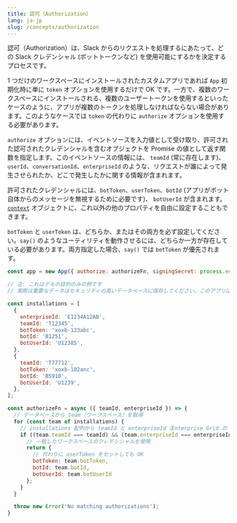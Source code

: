```yaml
---
title: 認可（Authorization）
lang: ja-jp
slug: /concepts/authorization
---
```



認可（Authorization）は、Slack からのリクエストを処理するにあたって、どの Slack クレデンシャル (ボットトークンなど) を使用可能にするかを決定するプロセスです。

1 つだけのワークスペースにインストールされたカスタムアプリであれば `App` 初期化時に単に `token` オプションを使用するだけで OK です。一方で、複数のワークスペースにインストールされる、複数のユーザートークンを使用するといったケースのように、アプリが複数のトークンを処理しなければならない場合があります。このようなケースでは `token` の代わりに `authorize` オプションを使用する必要があります。

`authorize` オプションには、イベントソースを入力値として受け取り、許可された認可されたクレデンシャルを含むオブジェクトを Promise の値として返す関数を指定します。このイベントソースの情報には、 `teamId` (常に存在します)、 `userId`、`conversationId`、`enterpriseId` のような、リクエストが誰によって発生させられたか、どこで発生したかに関する情報が含まれます。

許可されたクレデンシャルには、`botToken`、`userToken`、`botId` (アプリがボット自体からのメッセージを無視するために必要です)、 `botUserId` が含まれます。[`context`](/concepts/context) オブジェクトに、これ以外の他のプロパティを自由に設定することもできます。

`botToken` と `userToken` は、どちらか、またはその両方を必ず設定してください。`say()` のようなユーティリティを動作させるには、どちらか一方が存在している必要があります。両方指定した場合、`say()` では `botToken` が優先されます。


```javascript
const app = new App({ authorize: authorizeFn, signingSecret: process.env.SLACK_SIGNING_SECRET });

// 注: これはデモの目的のみの例です
// 実際は重要なデータはセキュリティの高いデータベースに保存してください。このアプリは bot トークンのみを使用すると仮定しています。ここで使われるオブジェクトは、複数ワークスペースにアプリをインストールした場合のクレデンシャルを保管するモデルです。

const installations = [
  {
    enterpriseId: 'E1234A12AB',
    teamId: 'T12345',
    botToken: 'xoxb-123abc',
    botId: 'B1251',
    botUserId: 'U12385',
  },
  {
    teamId: 'T77712',
    botToken: 'xoxb-102anc',
    botId: 'B5910',
    botUserId: 'U1239',
  },
];

const authorizeFn = async ({ teamId, enterpriseId }) => {
  // データベースから team（ワークスペース）を取得
  for (const team of installations) {
    // installations 配列から teamId と enterpriseId（Enterprise Grid の OrG の ID）が一致するかチェック
    if ((team.teamId === teamId) && (team.enterpriseId === enterpriseId)) {
      // 一致したワークスペースのクレデンシャルを使用
      return {
        // 代わりに userToken をセットしても OK
        botToken: team.botToken,
        botId: team.botId,
        botUserId: team.botUserId
      };
    }
  }

  throw new Error('No matching authorizations');
}
```
